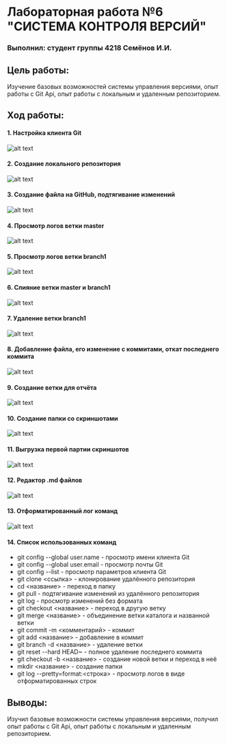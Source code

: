 # Лабораторная работа №6 "СИСТЕМА КОНТРОЛЯ ВЕРСИЙ"
### Выполнил: студент группы 4218 Семёнов И.И.

## Цель работы:
Изучение базовых возможностей системы управления версиями, опыт работы с Git Api, опыт работы с локальным и удаленным репозиторием.

## Ход работы:
#### 1. Настройка клиента Git
![alt text](https://github.com/bivansir/LR6/blob/report/screenshots/1.PNG)
#### 2. Создание локального репозитория
![alt text](https://github.com/bivansir/LR6/blob/report/screenshots/2.PNG)
#### 3. Создание файла на GitHub, подтягивание изменений
![alt text](https://github.com/bivansir/LR6/blob/report/screenshots/3.PNG)
#### 4. Просмотр логов ветки master
![alt text](https://github.com/bivansir/LR6/blob/report/screenshots/4.PNG)
#### 5. Просмотр логов ветки branch1
![alt text](https://github.com/bivansir/LR6/blob/report/screenshots/5.PNG)
#### 6. Слияние ветки master и branch1
![alt text](https://github.com/bivansir/LR6/blob/report/screenshots/6.PNG)
#### 7. Удаление ветки branch1
![alt text](https://github.com/bivansir/LR6/blob/report/screenshots/7.PNG)
#### 8. Добавление файла, его изменение с коммитами, откат последнего коммита
![alt text](https://github.com/bivansir/LR6/blob/report/screenshots/8.PNG)
#### 9. Создание ветки для отчёта
![alt text](https://github.com/bivansir/LR6/blob/report/screenshots/9.PNG)
#### 10. Создание папки со скриншотами
![alt text](https://github.com/bivansir/LR6/blob/report/screenshots/10.PNG)
#### 11. Выгрузка первой партии скриншотов
![alt text](https://github.com/bivansir/LR6/blob/report/screenshots/11.PNG)
#### 12. Редактор .md файлов
![alt text](https://github.com/bivansir/LR6/blob/report/screenshots/12.PNG)
#### 13. Отформатированный лог команд
![alt text](https://github.com/bivansir/LR6/blob/report/screenshots/13.PNG)

#### 14. Список использованных команд
* git config --global user.name - просмотр имени клиента Git
* git config --global user.email - просмотр почты Git
* git config --list - просмотр параметров клиента Git
* git clone <ссылка> - клонирование удалённого репозитория
* cd <название> - переход в папку
* git pull - подтягивание изменений из удалённого репозитория
* git log - просмотр изменений без формата
* git checkout <название> - переход в другую ветку
* git merge <название> - объединение ветки каталога и названной ветки
* git commit -m <комментарий> - коммит
* git add <название> - добавление в коммит
* git branch -d <название> - удаление ветки
* git reset --hard HEAD~ - полное удаление последнего коммита
* git checkout -b <название> - создание новой ветки и переход в неё
* mkdir <название> - создание папки
* git log --pretty=format:<строка> - просмотр логов в виде отформатированных строк

## Выводы:
Изучил базовые возможности системы управления версиями, получил опыт работы с Git Api, опыт работы с локальным и удаленным репозиторием.
